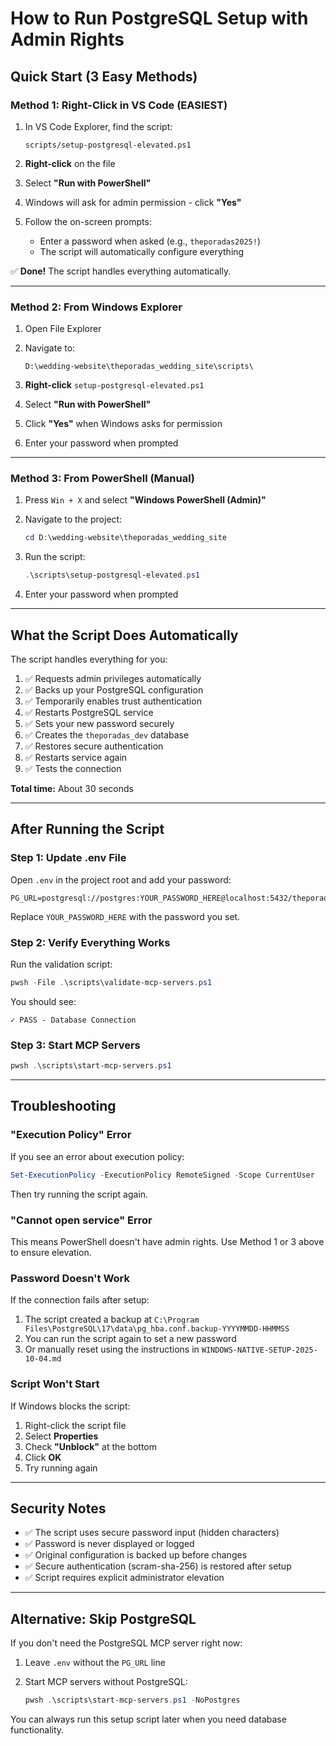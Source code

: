 # How to Run PostgreSQL Setup with Admin Rights

## Quick Start (3 Easy Methods)

### Method 1: Right-Click in VS Code (EASIEST)

1. In VS Code Explorer, find the script:

   ```
   scripts/setup-postgresql-elevated.ps1
   ```

2. **Right-click** on the file

3. Select **"Run with PowerShell"**

4. Windows will ask for admin permission - click **"Yes"**

5. Follow the on-screen prompts:
   - Enter a password when asked (e.g., `theporadas2025!`)
   - The script will automatically configure everything

✅ **Done!** The script handles everything automatically.

---

### Method 2: From Windows Explorer

1. Open File Explorer

2. Navigate to:

   ```
   D:\wedding-website\theporadas_wedding_site\scripts\
   ```

3. **Right-click** `setup-postgresql-elevated.ps1`

4. Select **"Run with PowerShell"**

5. Click **"Yes"** when Windows asks for permission

6. Enter your password when prompted

---

### Method 3: From PowerShell (Manual)

1. Press `Win + X` and select **"Windows PowerShell (Admin)"**

2. Navigate to the project:

   ```powershell
   cd D:\wedding-website\theporadas_wedding_site
   ```

3. Run the script:

   ```powershell
   .\scripts\setup-postgresql-elevated.ps1
   ```

4. Enter your password when prompted

---

## What the Script Does Automatically

The script handles everything for you:

1. ✅ Requests admin privileges automatically
2. ✅ Backs up your PostgreSQL configuration
3. ✅ Temporarily enables trust authentication
4. ✅ Restarts PostgreSQL service
5. ✅ Sets your new password securely
6. ✅ Creates the `theporadas_dev` database
7. ✅ Restores secure authentication
8. ✅ Restarts service again
9. ✅ Tests the connection

**Total time:** About 30 seconds

---

## After Running the Script

### Step 1: Update .env File

Open `.env` in the project root and add your password:

```env
PG_URL=postgresql://postgres:YOUR_PASSWORD_HERE@localhost:5432/theporadas_dev
```

Replace `YOUR_PASSWORD_HERE` with the password you set.

### Step 2: Verify Everything Works

Run the validation script:

```powershell
pwsh -File .\scripts\validate-mcp-servers.ps1
```

You should see:

```
✓ PASS - Database Connection
```

### Step 3: Start MCP Servers

```powershell
pwsh .\scripts\start-mcp-servers.ps1
```

---

## Troubleshooting

### "Execution Policy" Error

If you see an error about execution policy:

```powershell
Set-ExecutionPolicy -ExecutionPolicy RemoteSigned -Scope CurrentUser
```

Then try running the script again.

### "Cannot open service" Error

This means PowerShell doesn't have admin rights. Use Method 1 or 3 above to ensure elevation.

### Password Doesn't Work

If the connection fails after setup:

1. The script created a backup at `C:\Program Files\PostgreSQL\17\data\pg_hba.conf.backup-YYYYMMDD-HHMMSS`
2. You can run the script again to set a new password
3. Or manually reset using the instructions in `WINDOWS-NATIVE-SETUP-2025-10-04.md`

### Script Won't Start

If Windows blocks the script:

1. Right-click the script file
2. Select **Properties**
3. Check **"Unblock"** at the bottom
4. Click **OK**
5. Try running again

---

## Security Notes

- ✅ The script uses secure password input (hidden characters)
- ✅ Password is never displayed or logged
- ✅ Original configuration is backed up before changes
- ✅ Secure authentication (scram-sha-256) is restored after setup
- ✅ Script requires explicit administrator elevation

---

## Alternative: Skip PostgreSQL

If you don't need the PostgreSQL MCP server right now:

1. Leave `.env` without the `PG_URL` line
2. Start MCP servers without PostgreSQL:

   ```powershell
   pwsh .\scripts\start-mcp-servers.ps1 -NoPostgres
   ```

You can always run this setup script later when you need database functionality.

